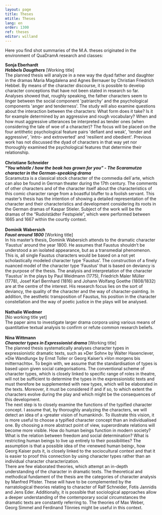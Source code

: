 ```yaml
---
layout: page
title: Theses
mtitle: Theses
lang: en
order: 1300
ref: theses
editor: willand
---
```


Here you find shot summaries of the M.A. theses originated in the environment of QuaDramA research and classes:

<b>Sonja Eberhardt<br>
<i>Hebbels Daugthers</i></b> [Working title]<br>
The planned thesis will analyze in a new way the dyad father and daughter in the dramas Maria Magdalena and Agnes Bernauer by Christian Friedrich Hebbel. By means of the character discourse, it is possible to develop character conceptions that have not been stated in research so far. Analyses showed that, roughly speaking, the father characters seem to linger between the social component 'patriarchy' and the psychological components 'anger and tenderness'. The study will also examine questions about the interaction between the characters: What form does it take? Is it for example determined by an aggressive and rough vocabulary? When and how must aggressive utterances be interpreted as tender ones (when considering the tale of woe of a character)? The focus will be placed on the four antithetic psychological feature pairs 'defiant and weak', 'tender and aggressive', 'intro- and extroverted' and 'resilient and obedient'. Previous work has not discussed the dyad of characters in that way yet nor thoroughly examined the psychological features that determine their relationship. <br>
<br>
<b>Christiane Schneider<br>
<i>"You whistle / how the beak has grown for you" - The Scaramutza character in the German-speaking drama</i></b><br>
Scaramutza is a classical stock character of the commedia dell´arte, which can also be found in German theater during the 17th century. The comments of other characters and of the character itself about the characteristics of this comic character range from a boastful bluffer to a foolish servant. This master’s thesis has the intention of showing a detailed representation of the character and their characteristics and development considering its roots in the German dramas of Kaspar Stieler. Subject of the work will be the dramas of the “Rudolstädter Festspiele”, which were performed between 1665 and 1667 within the courtly context. <br>
<br>
<b>Dominik Wabersich<br>
<i>Faust around 1800</i></b> [Working title]<br>
In his master’s thesis, Dominik Wabersich attends to the dramatic character ‘Faustus’ around the year 1800. He assumes that Faustus shouldn’t be understood a an isolated appearance, but as a transmedial phenomenon. This is, all single Faustus characters would be based on a not yet scholastically modeled character type ‘Faustus’. The construction of a finely nuanced model of the character type ‘Faustus’ that is based on deviancy is the purpose of the thesis. The analysis and interpretation of the character ‘Faustus’ in the plays by Paul Weidmann (1775), Friedrich Maler Müller (1778), Josef Karl Bernhard (1816) and Johann Wolfang Goethe (1808/1832) are at the centre of the interest. His research focus lies on the sort of deviancy, the quality of the character and the way of character-painting. In addition, the aesthetic transposition of Faustus, his position in the character constellation and the way of poetic justice in the plays will be analysed.<br>
<br>
<b>Nathalie Wiedmer</b><br>
[No working title yet]<br>
The paper aims to investigate larger drama corpora using various means of quantitative textual analysis to confirm or refute common research beliefs.<br>
<br>
<b>Nina Wittmann<br>
<i>Character types in Expressionist drama</i></b> [Working title]<br>
The planned thesis systematically analyses character types in expressionistic dramatic texts, such as »Der Sohn« by Walter Hasenclever, »Die Wandlung« by Ernst Toller or Georg Kaiser’s »Von morgens bis mitternachts«. To begin with, we assume that the standardisation of types is based upon given social categorisations. The conventional scheme of character types, which is closely linked to specific range of roles in theatre, will not be sufficient to determine the types in the expressionistic texts and must therefore be supplemented with new types, which will be elaborated in the texts. Moreover, it must be considered if and if so, to which extent the characters evolve during the play and which might be the consequences of this development.<br>
The next step is to closely examine the functions of the typified character concept. I assume that, by thoroughly analyzing the characters, we will detect an idea of a ›greater vision of humankind‹. To illustrate this vision, it is more useful to choose a typified character concept than an individualised one. By choosing a more abstract point of view, superordinate relations will become more visible. How do human beings function in modern society? What is the relation between freedom and social determination? What is restricting human beings to live up entirely to their possibilities? The assumption is that a possible idea of the ›renewed human being‹, how Georg Kaiser puts it, is closely linked to the sociocultural context and that it is easier to proof this connection by using character types rather than an individual character characterization. <br>
There are few elaborated theories, which attempt an in-depth understanding of the character in dramatic texts. The theoretical and methodical fundament of the thesis are the categories of character analysis by Manfred Pfister. These will have to be complemented by the narratological theories relating to character of Ralf Schneider, Fotis Jannidis and Jens Eder. Additionally, it is possible that sociological approaches allow a deeper understanding of the contemporary social circumstances the dramatic texts are constantly referring to. The theories of Max Weber, Georg Simmel and Ferdinand Tönnies might be useful in this context.

